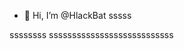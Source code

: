 - 👋 Hi, I’m @HlackBat
sssss
<!---
HlackBat/HlackBat is a ✨ special ✨ repository because its `README.md` (this file) appears on your GitHub profile.
You can click the Preview link to take a look at your changes.
--->
ssssssss
sssssssssssssssssssssssssss
